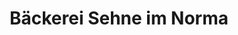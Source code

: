 ---
title: "Bäckerei Sehne im Norma"
url: /wendlingen-am-neckar/baeckerei-sehne-im-norma/
shop: Bäckerei
---